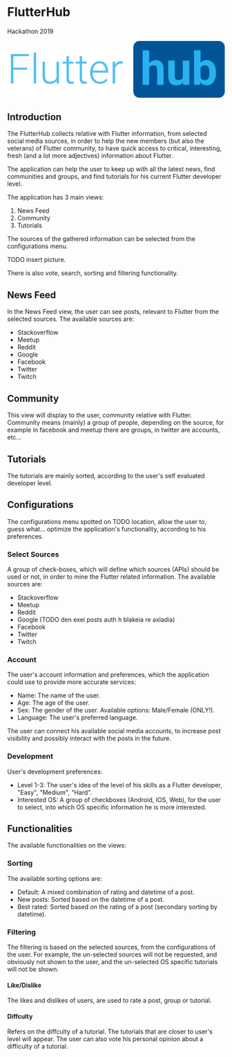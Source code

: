 # FlutterHub

Hackathon 2019


![Meow](https://github.com/markoux/hackathonFlutter/blob/master/icons/difficulty_ui/flutterhublogo.png "Black and orange would be better...")


## Introduction

The FlutterHub collects relative with Flutter information, from selected social media sources, in order to help the new members (but also the veterans) of Flutter community, to have quick access to critical, interesting, fresh (and a lot more adjectives) information about Flutter.

The application can help the user to keep up with all the latest news, find communities and groups, and find tutorials for his current Flutter developer level.

The application has 3 main views:
1. News Feed
2. Community
3. Tutorials

The sources of the gathered information can be selected from the configurations menu.

TODO insert picture.

There is also vote, search, sorting and filtering functionality.

## News Feed

In the News Feed view, the user can see posts, relevant to Flutter from the selected sources. The available sources are:
* Stackoverflow
* Meetup
* Reddit
* Google
* Facebook
* Twitter
* Twitch

## Community

This view will display to the user, community relative with Flutter.
Community means (mainly) a group of people, depending on the source, for example in facebook and meetup there are groups, in twitter are accounts, etc...

## Tutorials

The tutorials are mainly sorted, according to the user's self evaluated developer level.

## Configurations

The configurations menu spotted on TODO location, allow the user to, guess what... optimize the application's functionality, according to his preferences.

### Select Sources

A group of check-boxes, which will define which sources (APIs) should be used or not, in order to mine the Flutter related information. The available sources are:
* Stackoverflow
* Meetup
* Reddit
* Google (TODO den exei posts auth h blakeia re axladia)
* Facebook
* Twitter
* Twitch

### Account

The user's account information and preferences, which the application could use to provide more accurate services:

* Name:  The name of the user.
* Age: The age of the user.
* Sex: The gender of the user. Available options: Male/Female (ONLY!).
* Language: The user's preferred language.

The user can connect his available social media accounts, to increase post visibility and possibly interact with the posts in the future.

### Development

User's development preferences:

* Level 1-3: The user's idea of the level of his skills as a Flutter developer, "Easy", "Medium", "Hard".
* Interested OS: A group of checkboxes (Android, IOS, Web), for the user to select, into which OS specific information he is more interested.

## Functionalities

The available functionalities on the views:

### Sorting

The available sorting options are:

* Default: A mixed combination of rating and datetime of a post.
* New posts: Sorted based on the datetime of a post.
* Best rated: Sorted based on the rating of a post (secondary sorting by datetime).

### Filtering

The filtering is based on the selected sources, from the configurations of the user. For example, the un-selected sources will not be requested, and obviously not shown to the user, and the un-selected OS specific tutorials will not be shown.

#### Like/Dislike

The likes and dislikes of users, are used to rate a post, group or tutorial.

#### Diffculty

Refers on the diffculty of a tutorial. The tutorials that are closer to user's level will appear.
The user can also vote his personal opinion about a difficulty of a tutorial.
